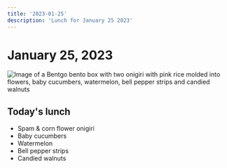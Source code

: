 ```yaml
---
title: '2023-01-25'
description: 'Lunch for January 25 2023'
---
```

# January 25, 2023

![Image of a Bentgo bento box with two onigiri with pink rice molded into flowers, baby cucumbers, watermelon, bell pepper strips and candied walnuts](/img/2023-01-25.jpg)

## Today's lunch
* Spam & corn flower onigiri
* Baby cucumbers
* Watermelon
* Bell pepper strips
* Candied walnuts
